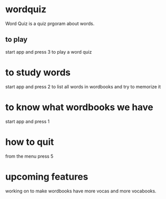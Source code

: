 # wordquiz
Word Quiz is a quiz prgoram about words.


## to play

start app and press 3 to play a word quiz

# to study words

start app and press 2 to list all words in wordbooks and try to memorize it

# to know what wordbooks we have

start app and press 1

# how to quit
from the menu press 5




# upcoming features
working on to make wordbooks have more vocas and more vocabooks.
